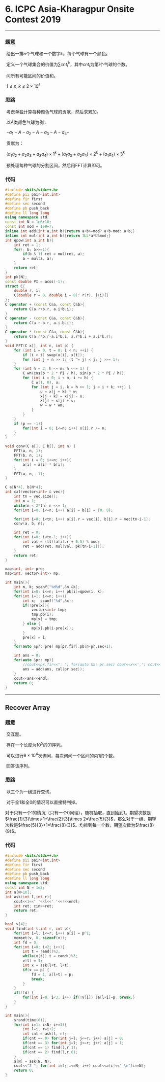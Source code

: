 # 6. ICPC Asia-Kharagpur Onsite Contest 2019

----

### 题意

​	给出一排$n$个气球和一个数字$k$，每个气球有一个颜色。

​	定义一个气球集合的价值为$\sum cnt_i^k$，其中$cnt_i$为第$i$个气球的个数。

​	问所有可能区间的价值和。

​	$1\le n,k\le 2\times 10^5$

### 思路

​	考虑单独计算每种颜色气球的贡献，然后求累加。

​	以$A$类颜色气球为例：

​		$-a_1-A-a_2-A-a_3-A-a_4-$

​	贡献为：

​		$(a_1a_2+a_2a_3+a_3a_4)\times 1^k+(a_1a_3+a_2a_4)\times 2^k+(a_1a_4)\times 3^k$

​	预处理每种气球的分割区间，然后用FFT计算即可。

### 代码

```c++
#include <bits/stdc++.h>
#define pii pair<int,int>
#define fir first
#define sec second
#define pb push_back
#define ll long long
using namespace std;
const int N = 1e6+10;
const int mod = 1e9+7;
inline int add(int a,int b){return a+b>=mod? a+b-mod: a+b;}
inline int mul(int a,int b){return 1LL*a*b%mod;}
int qpow(int a,int b){
    int ret = 1;
    for(; b; b>>=1){
        if(b & 1) ret = mul(ret, a);
        a = mul(a, a);
    }
    return ret;
}
int pk[N];
const double PI = acos(-1);
struct C{
    double r, i;
    C(double r = 0, double i = 0): r(r), i(i){}
};
C operator + (const C&a, const C&b){
    return C(a.r+b.r, a.i+b.i);
}
C operator - (const C&a, const C&b){
    return C(a.r-b.r, a.i-b.i);
}
C operator * (const C&a, const C&b){
    return C(a.r*b.r-a.i*b.i, a.r*b.i + a.i*b.r);
}
void FFT(C x[], int n, int p) {
    for (int i = 0, t = 0; i < n; ++i) {
        if (i > t) swap(x[i], x[t]);
        for (int j = n >> 1; (t ^= j) < j; j >>= 1);
    }
    for (int h = 2; h <= n; h <<= 1) {
        C wn(cos(p * 2 * PI / h), sin(p * 2 * PI / h));
        for (int i = 0; i < n; i += h) {
            C w(1, 0), u;
            for (int j = i, k = h >> 1; j < i + k; ++j) {
                u = x[j + k] * w;
                x[j + k] = x[j] - u;
                x[j] = x[j] + u;
                w = w * wn;
            }
        }
    }
    if (p == -1){
        for(int i = 0; i<=n; i++) x[i].r /= n;
    }
}

void conv(C a[], C b[], int n) {
    FFT(a, n, 1);
    FFT(b, n, 1);
    for(int i = 0; i<=n; i++){
        a[i] = a[i] * b[i];
    }
    FFT(a, n, -1);
}

C a[N*4], b[N*4];
int cal(vector<int> & vec){
    int tn = vec.size();
    int n = 1;
    while(n < 2*tn) n <<= 1;
    for(int i=0; i<=n; i++) a[i] = b[i] = {0, 0};

    for(int i=0; i<tn; i++) a[i].r = vec[i], b[i].r = vec[tn-i-1];
    conv(a, b, n);

    int ret = 0;
    for(int i=0; i<tn-1; i++){
        int val = (ll)(a[i].r + 0.5) % mod;
        ret = add(ret, mul(val, pk[tn-i-1]));
    }
    return ret;
}

map<int, int> pre;
map<int, vector<int>> mp;

int main(){
    int n, k; scanf("%d%d",&n,&k);
    for(int i=0; i<=n; i++) pk[i]=qpow(i, k);
    for(int i=1; i<=n; i++){
        int x;  scanf("%d",&x);
        if(!pre[x]){
            vector<int> tmp;
            tmp.pb(i);
            mp[x] = tmp;
        } else {
            mp[x].pb(i-pre[x]);
        }
        pre[x] = i;
    }
    for(auto &pr: pre) mp[pr.fir].pb(n-pr.sec+1);

    int ans = 0;
    for(auto &pr: mp){
        //cout<<pr.fir<<": "; for(auto &x: pr.sec) cout<<x<<','; cout<<endl;
        ans = add(ans, cal(pr.sec));
    }
    cout<<ans<<endl;
    return 0;
}
```

---

## Recover Array

### 题意

​	交互题。

​	存在一个长度为$10^5$的01序列。

​	可以进行$9\times 10^4$次询问，每次询问一个区间的内1的个数。

​	回答该序列。

### 思路

​	以三个为一组进行查询。

​	对于全1和全0的情况可以直接特判掉。

​	对于只有一个1的情况（只有一个0同理），随机抽取，直到抽到1。期望次数是$\frac{1}{3}\times 1+\frac{2}{3}\times 2=\frac{5}{3}$，那么对于一组，期望次数是$\frac{5}{3}+1=\frac{8}{3}$。均摊到每一个数，期望次数为$\frac{8}{9}$。

### 代码

```c++
#include <bits/stdc++.h>
#define pii pair<int,int>
#define fir first
#define sec second
#define pb push_back
#define ll long long
using namespace std;
const int N = 1e5;
int a[N+10];
int ask(int l,int r){
    cout<<1<<' '<<l<<' '<<r<<endl;
    int ret; cin>>ret;
    return ret;
}

bool v[4];
void find(int l,int r, int p){
    for(int i=l; i<=r; i++) a[i] = p^1;
    memset(v, 0, sizeof(v));
    int fd = 0;
    for(int i=0; i<2; i++){
        int t = rand()%3;
        while(v[t]) t = rand()%3;
        v[t] = 1;
        int x = ask(l+t, l+t);
        if(x == p) {
            fd = 1, a[l+t] = p;
            break;
        }
    }
    if(!fd) {
        for(int i=0; i<3; i++) if(!v[i]) {a[l+i]=p; break;}
    }
}

int main(){
    srand(time(0));
    for(int i=1; i<N; i+=3){
        int l=i, r=i+2;
        int cnt = ask(l, r);
        if(cnt == 0) for(int j=l; j<=r; j++) a[j] = 0;
        if(cnt == 3) for(int j=l; j<=r; j++) a[j] = 1;
        if(cnt == 1) find(l,r,1);
        if(cnt == 2) find(l,r,0);
    }
    a[N] = ask(N, N);
    cout<<"2 "; for(int i=1; i<=N; i++) cout<<a[i]<<" \n"[i==N];
    return 0;
}
```
